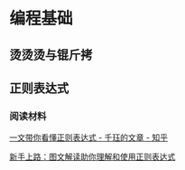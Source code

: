 # 编程基础

## 烫烫烫与锟斤拷

## 正则表达式

### 阅读材料

[一文带你看懂正则表达式 - 千珏的文章 - 知乎](https://zhuanlan.zhihu.com/p/77238034)

[新手上路：图文解读助你理解和使用正则表达式](https://mp.weixin.qq.com/s/L5MdaT39sYWxQL3_5UPMsg)